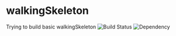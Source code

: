 walkingSkeleton
===============

Trying to build basic walkingSkeleton
![Build Status](https://travis-ci.org/Surekh/walkingSkeleton.svg?branch=master)
![Dependency](https://david-dm.org/Surekh/walkingSkeleton.png)
